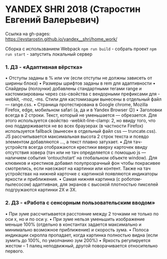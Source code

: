 # YANDEX SHRI 2018 (Старостин Евгений Валерьевич)
Ссылка на gh-pages:
https://evstarostin.github.io/yandex__shri/home_work/

Сборка с использванием Webpack
`npm run build` - собрать проект
`npm run start` - запустить локальный сервер

### 1. ДЗ - «Адаптивная вёрстка»
•	Отступы заданы в % или vw (если отступы не должны зависеть от ширины блока)
•	Размеры шрифтов заданы в rem для адаптивности
•	Слайдеры (ползунки) добавлены стандартными тегами range и кастомизированы через css-свойства с вендорными префиксами для -webkit, -moz, -ms. Стили для кастомизации вынесены в отдельный файл — range.css.
•	Страница протестирована в Google chrome, Mozilla Firefox, edge, мобильном safari (а, да и в Yandex Browser 😉)
•	Заголовки всегда в 2 строки. Текст, который не уменьшается — обрезается. Для этого используется свойство -webkit-line-clamp: 2, но ввиду того, что оно поддерживается не во всех браузерах (в частности Firefox) используется fallback (вынесен в отдельный файл css — truncate.css). JS рассчитывается максимальная высота 2 строк текста и псевдо элементом добавляются …, а текст плавно затухает.
•	Для тач-устройств всегда отображаются крестики вверху карточек ввиду отсутствия ховера (тач или не тач определяется c помощью js — наличием события ‘ontouchstart’ на глобальном объекте window). Для клювиков и крестиков добавил полупрозрачный фон чтобы покрасивее смотрелись, если наезжают на картинки или контент.
Также на тач устройствах на нижней карточке с картинкой появляются индикаторы яркости и приближения.
•	Самая нижняя картинка (с роботом-пылесосом) адаптивная, для экранов с высокой плотностью пикселей подгружаются картинки 2X и 3X.

### 2. ДЗ - «Работа с сенсорным пользовательским вводом»
•	При зуме рассчитывается расстояние между 2 точками не только по оси x, но и по оси y.
•	При зуме нельзя уменьшить изображение меньше 100% (отдельно в константах задается максимально и минимально возможное приближение) и скорость зума.
•	Полоса индикации скролла пропадает, когда картинка полностью видна (если зумить до 100%, по умолчанию зум 200%)
•	Яркость регулируется жестом – 1 палец неподвижный, другой поворачивается относительно первого.
